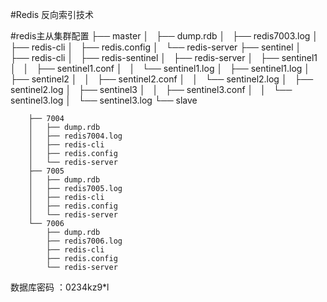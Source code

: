 #Redis 反向索引技术

#redis主从集群配置
    ├── master
    │   ├── dump.rdb
    │   ├── redis7003.log
    │   ├── redis-cli
    │   ├── redis.config
    │   └── redis-server
    ├── sentinel
    │   ├── redis-cli
    │   ├── redis-sentinel
    │   ├── redis-server
    │   ├── sentinel1
    │   │   ├── sentinel1.conf
    │   │   └── sentinel1.log
    │   ├── sentinel1.log
    │   ├── sentinel2
    │   │   ├── sentinel2.conf
    │   │   └── sentinel2.log
    │   ├── sentinel2.log
    │   ├── sentinel3
    │   │   ├── sentinel3.conf
    │   │   └── sentinel3.log
    │   └── sentinel3.log
    └── slave
    
        ├── 7004
        │   ├── dump.rdb
        │   ├── redis7004.log
        │   ├── redis-cli
        │   ├── redis.config
        │   └── redis-server
        ├── 7005
        │   ├── dump.rdb
        │   ├── redis7005.log
        │   ├── redis-cli
        │   ├── redis.config
        │   └── redis-server
        └── 7006
            ├── dump.rdb
            ├── redis7006.log
            ├── redis-cli
            ├── redis.config
            └── redis-server
        
数据库密码 ：0234kz9*l 
